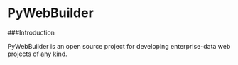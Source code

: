 # PyWebBuilder

###Introduction

PyWebBuilder is an open source project for developing enterprise-data web projects of any kind.